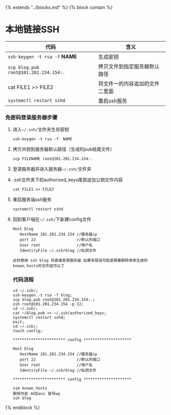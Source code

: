 {%  extends "../blocks.md"  %}
{%  block contain  %}
# 本地链接SSH



| 代码                                  | 含义                           |
| ------------------------------------- | ------------------------------ |
| `ssh-keygen -t rsa -f`     **NAME**   | 生成密钥                       |
| `scp blog.pub root@101.201.234.154:.` | 拷贝文件到指定服务器默认路径   |
| cat FILE1 >> FILE2                    | 将文件一的内容追加的文件二里面 |
| `systemctl restart sshd`              | 重启ssh服务                    |

### 免密码登录服务器步骤

1. 进入`~/.ssh/`文件夹生存密钥

   ```shell
   ssh-keygen -t rsa -f  NAME
   ```

2. 拷贝共钥到服务器默认路径（生成的pub结尾文件）

   ```
   scp FILENAME root@101.201.234.154:.
   ```

3. 登录服务器并进入服务器`~/.ssh/`文件夹 

4. .ssh文件夹下的authorized_keys尾部追加公钥文件内容

   ```shell
   cat FILE1 >> FILE2
   ```

5. 重启服务端ssh服务

   ```
   systemctl restart sshd
   ```

   

6. 回到客户端在`~/.ssh/`下新建config文件

   ```shell
   Host blog
      HostName 101.201.234.154 //服务器ip
      port 22                  //默认的端口
      User root                //用户名
      IdentityFile ~/.ssh/blog //私钥文件
   ```

   ```
   此时使用 ssh blog 将直接登录服务器 如果有错误可能是需要删除原来生成的known_hosts的文件就可以了
   ```

   ### 代码流程

   ```shell
   cd ~/.ssh/;
   ssh-keygen -t rsa -f blog;
   scp blog.pub root@101.201.234.154:.;
   ssh root@101.201.234.154 -p 22;
   cd ~/.ssh/;
   cat ~/blog.pub >> ~/.ssh/authorized_keys;
   systemctl restart sshd;
   exit;
   cd ~/.ssh/;
   touch config;
   
   *********************** config *********************
   
   Host blog
      HostName 101.201.234.154 //服务器ip
      port 22                  //默认的端口
      User root                //用户名
      IdentityFile ~/.ssh/blog //私钥文件
      
   *********************** config *********************
   
   vim known_hosts 
   删除内容 dd后esc 冒号wq
   ssh blog
   
   ```

   

{%  endblock  %}